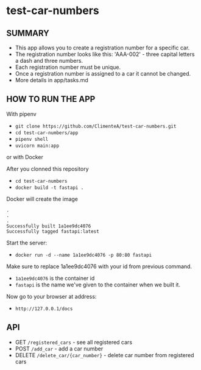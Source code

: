 # test-car-numbers

## SUMMARY

- This app allows you to create a registration number for a specific car.
- The registration number looks like this: 'AAA-002' - three capital letters a dash and three numbers.
- Each registration number must be unique.
- Once a registration number is assigned to a car it cannot be changed.
- More details in app/tasks.md


## HOW TO RUN THE APP

With pipenv

- `git clone https://github.com/ClimenteA/test-car-numbers.git`
- `cd test-car-numbers/app`
- `pipenv shell`
- `uvicorn main:app`

or with Docker

After you clonned this repository 
- `cd test-car-numbers`
- `docker build -t fastapi .`

Docker will create the image
```
.
.
.
Successfully built 1a1ee9dc4076
Successfully tagged fastapi:latest
```

Start the server: 
- `docker run -d --name 1a1ee9dc4076 -p 80:80 fastapi`

Make sure to replace 1a1ee9dc4076 with your id from previous command.
- `1a1ee9dc4076` is the container id 
- `fastapi` is the name we've given to the container when we built it.
 
Now go to your browser at address: 
- `http://127.0.0.1/docs`

## API

- GET `/registered_cars` - see all registered cars
- POST `/add_car` - add a car number
- DELETE `/delete_car​/{car_number}` - delete car number from registered cars
